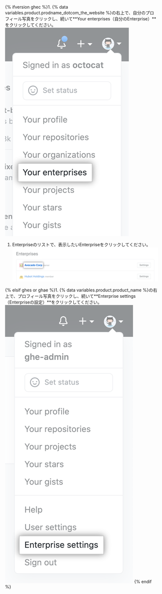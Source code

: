 {% ifversion ghec %}1. {% data variables.product.prodname_dotcom_the_website %}の右上で、自分のプロフィール写真をクリックし、続いて**Your enterprises（自分のEnterprise）**をクリックしてください。
  ![{% data variables.product.product_name %}のプロフィール写真のドロップダウンメニュー内の"Your enterprises"](/assets/images/help/enterprises/your-enterprises.png)

1. Enterpriseのリストで、表示したいEnterpriseをクリックしてください。 ![Enterpriseのリスト中のEnterpriseの名前](/assets/images/help/enterprises/your-enterprises-list.png)

{% elsif ghes or ghae %}1. {% data variables.product.product_name %}の右上で、プロフィール写真をクリックし、続いて**Enterprise settings（Enterpriseの設定）**をクリックしてください。
    ![{% data variables.product.product_name %}のプロフィール写真のドロップダウンメニュー内の"Enterprise settings"](/assets/images/enterprise/settings/enterprise-settings.png)
{% endif %}
